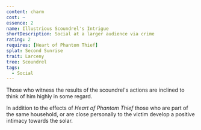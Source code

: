 ```yaml
---
content: charm
cost: ~
essence: 2
name: Illustrious Scoundrel's Intrigue
shortDescription: Social at a larger audience via crime
rating: 2
requires: [Heart of Phantom Thief]
splat: Second Sunrise
trait: Larceny
tree: Scoundrel
tags:
  - Social
---
```


Those who witness the results of the scoundrel's actions are inclined to think of him highly in some regard.

In addition to the effects of _Heart of Phantom Thief_ those who are part of the same household, or are close personally to the victim develop a positive intimacy towards the solar.
